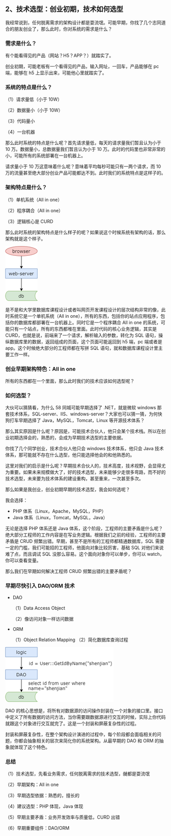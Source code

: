 ## 2、技术选型：创业初期，技术如何选型

我经常说到，任何脱离需求的架构设计都是耍流氓。可能早期，你找了几个志同道合的朋友创业了，那么此时，你对系统的需求是什么？

### 需求是什么？

有个能看得见的产品（网站？H5？APP？）就踏实了。

创业初期，可能老板有一个看得见的产品，输入网址，一回车，产品能够在 pc 端，能够在 h5 上显示出来，可能他心里就踏实了。

### 系统的特点是什么？

（1）请求量低（小于 10W）

（2）数据量小（小于 10W）

（3）代码量小

（4）一台机器

那么此时系统的特点是什么呢？首先请求量低，每天的请求量我们暂且认为小于 10 万。数据量小，总数据量我们暂且认为小于 10 万。此时的代码里也非常非常的小，可能所有的系统部署在一台机器上。

请求量小于 10 万这意味着什么呢？意味着平均每秒可能只有一两个请求，而 10 万的流量甚至绝大部分创业产品可能都达不到。此时我们的系统特点是这样子的。

### 架构特点是什么？

（1）单机系统（All in one）

（2）程序耦合（All in one）

（3）逻辑核心是 CURD

那么此时系统的架构特点是什么样子的呢？如果说这个时候系统有架构的话，那么架构就是这个样子。

![](image/ch1-2-系统架构.png)

是不是和大学里数据库课程设计或者叫网页开发课程设计的层次结构非常的像，此时系统它是一个单机系统（All in one），所有的东西，包括你的站点应用程序，包括你的数据库都部署在一台机器上。同时它是一个程序耦合 All in one 的系统，可能只有一个站点，所有的东西都堆在里面。此时代码的核心业务逻辑，其实是 CURD，也就是说，前端来了一个请求，解析输入的参数，转化为 SQL 语句，操纵数据库里的数据，返回组成的页面，这个页面可能返回到 h5 端，pc 端或者是 app。这个时候绝大部分的工程师都在写拼 SQL 语句，就和数据库课程设计里主要工作一样。

### 创业早期架构特色：All in one

所有的东西都在一个里面，那么此时我们的技术应该如何选型呢？

### 如何选型？

大伙可以猜猜看，为什么 58 同城可能早期选择了 .NET，就是微软 windows 那套技术体系，SQL-server、IIS、windows-server？大家也可以猜一猜，为何快狗打车早期选择了 Java，MySQL，Tomcat，Linux 等开源技术体系？

那么其实原因是什么呢？原因是，可能技术合伙人，他只会某个技术栈。所以在创业初期选择会的，熟悉的，会成为早期技术选型的主要依据。

你找了几个同学创业，技术合伙人他只会 windows 技术体系，他只会 Java 技术体系，那可能就不存在什么选型，他只能选择他会的和他熟悉的。

这里对我们的启示是什么呢？早期技术合伙人的，技术高度，技术视野，会显得尤为重要。如果未来规模做大了，好的技术选型，未来能够少走很多弯路，而不好的技术选型，未来要为技术体系的建设重构，甚至重来，一次甚至多次。

那么如果是我创业，创业初期早期的技术选型，我会如何选呢？

我会选择：

* PHP 体系（Linux，Apache，MySQL，PHP）
* Java 体系（Linux，Tomcat，MySQL，Java）

无论是选择 PHP 体系还是 Java 体系，这个阶段，工程师的主要矛盾是什么呢？绝大部分工程师的工作内容是在写业务逻辑。根据我们之前的经验，工程师的主要矛盾是 CRUD 频繁出错。早期，甚至不是所有的工程师都精通数据库，SQL 需要一定的门槛，我们可能招的工程师，他面向对象比较厉害，基础 SQL 对他们来说难了点，而且调试 SQL 没那么容易。这个面向对象你可以单步，你可以 watch，你可以查看变量。

那么我们在早期如何解决工程师 CRUD 频繁出错的主要矛盾呢？

### 早期尽快引入 DAO/ORM 技术

* DAO

    （1）Data Access Object

    （2）像访问对象一样访问数据
* ORM

    （1）Object Relation Mapping
    （2）简化数据库查询过程

![](image/ch1-2-DAO.png)

DAO 的核心思想是，将所有对数据源的访问操作封装在一个对象的接口里。接口中定义了所有数据的访问方法，当你需要跟数据源进行交互的时候，实际上你代码就跟这个对象进行交互就完了。这是一个封装和屏蔽复杂性的过程。

封装和屏蔽复杂性，在整个架构设计演进的过程中，每个阶段都会面临相关的问题，你都会抽象相关的层次来简化你的系统架构。从最早期的 DAO 和 ORM 的抽象就体现了这个特色。

### 总结

（1）技术选型，先看业务需求，任何脱离需求的技术选型，~~就~~都是耍流氓

（2）早期架构：All in one

（3）早期选型依据：熟悉的，擅长的

（4）建议选型：PHP 体现，Java 体现

（5）早期主要矛盾：业务开发效率与质量低，CURD 出错

（6）早期重要组件：DAO/ORM